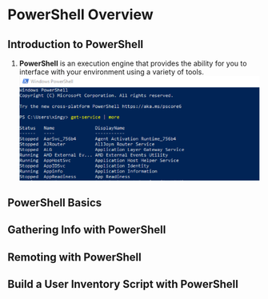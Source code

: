 # PowerShell Overview
## Introduction to PowerShell
1. **PowerShell** is an execution engine that provides the ability for you to interface with your environment using a variety of tools.
![powershell example 1](https://github.com/Xingyixzhang/Shell-Learning/blob/master/PowerShell/images/psl_ex1.png)
## PowerShell Basics

## Gathering Info with PowerShell

## Remoting with PowerShell

## Build a User Inventory Script with PowerShell
